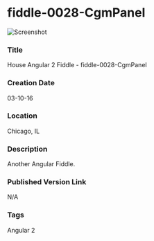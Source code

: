 fiddle-0028-CgmPanel
======

![Screenshot](screenshot.png)


### Title

House Angular 2 Fiddle - fiddle-0028-CgmPanel


### Creation Date

03-10-16


### Location

Chicago, IL


### Description

Another Angular Fiddle.


### Published Version Link

N/A


### Tags

Angular 2
